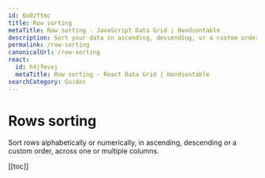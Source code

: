 ```yaml
---
id: 6o0zftmc
title: Row sorting
metaTitle: Row sorting - JavaScript Data Grid | Handsontable
description: Sort your data in ascending, descending, or a custom order, across one or multiple rows of the data grid.
permalink: /row-sorting
canonicalUrl: /row-sorting
react:
  id: h4jfevxj
  metaTitle: Row sorting - React Data Grid | Handsontable
searchCategory: Guides
---
```


# Rows sorting

Sort rows alphabetically or numerically, in ascending, descending or a custom order, across one or multiple columns.

[[toc]]

